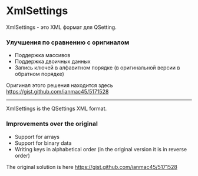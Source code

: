 # XmlSettings

XmlSettings - это XML формат для QSetting.

### Улучшения по сравнению с оригиналом
+ Поддержка массивов
+ Поддержка двоичных данных
+ Запись ключей в алфавитном порядке (в оригинальной версии в обратном порядке)

Оригинал этого решения находится здесь https://gist.github.com/ianmac45/5171528

---

XmlSettings is the QSettings XML format.

### Improvements over the original
- Support for arrays
- Support for binary data
- Writing keys in alphabetical order (in the original version it is in reverse order)

The original solution is here https://gist.github.com/ianmac45/5171528